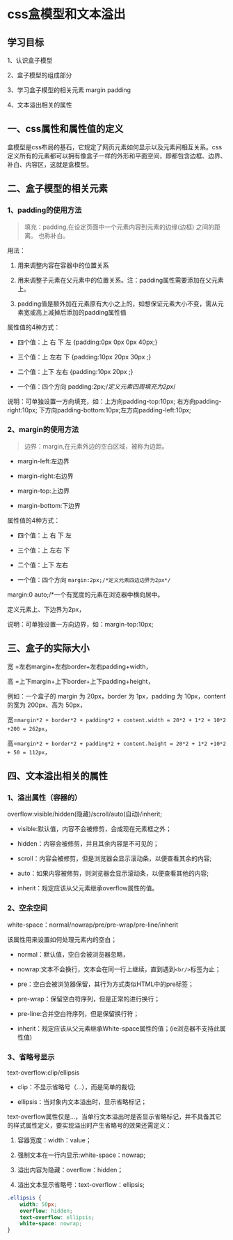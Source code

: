 # css盒模型和文本溢出

## 学习目标

1、认识盒子模型

2、盒子模型的组成部分

3、学习盒子模型的相关元素 margin  padding

4、文本溢出相关的属性

## 一、css属性和属性值的定义

盒模型是css布局的基石，它规定了网页元素如何显示以及元素间相互关系。css定义所有的元素都可以拥有像盒子一样的外形和平面空间，即都包含边框、边界、补白、内容区，这就是盒模型。

## 二、盒子模型的相关元素

### 1、padding的使用方法

> 填充：padding,在设定页面中一个元素内容到元素的边缘(边框) 之间的距离。 也称补白。

用法：

1. 用来调整内容在容器中的位置关系

2. 用来调整子元素在父元素中的位置关系。注：padding属性需要添加在父元素上。

3. padding值是额外加在元素原有大小之上的，如想保证元素大小不变，需从元素宽或高上减掉后添加的padding属性值

属性值的4种方式：

- 四个值：上   右   下   左 {padding:0px   0px   0px  40px;}

- 三个值：上    左右    下 {padding:10px   20px   30px ;}

- 二个值：上下    左右 {padding:10px   20px  ;}

- 一个值：四个方向 padding:2px;/*定义元素四周填充为2px*/

说明：可单独设置一方向填充，如：上方向padding-top:10px;    右方向padding-right:10px;    下方向padding-bottom:10px;左方向padding-left:10px;

### 2、margin的使用方法

> 边界：margin,在元素外边的空白区域，被称为边距。

- margin-left:左边界

- margin-right:右边界

- margin-top:上边界

- margin-bottom:下边界

属性值的4种方式：

- 四个值：上 右 下 左

- 三个值：上 左右 下

- 二个值：上下 左右

- 一个值：四个方向 `margin:2px;/*定义元素四边边界为2px*/`

margin:0 auto;/*一个有宽度的元素在浏览器中横向居中。

定义元素上、下边界为2px，

说明：可单独设置一方向边界，如：margin-top:10px;

## 三、盒子的实际大小

宽 =左右margin+左右border+左右padding+width，

高 =上下margin+上下border+上下padding+height，

例如：一个盒子的 margin 为 20px，border 为 1px，padding 为 10px，content 的宽为 200px、高为 50px，

宽=`margin*2 + border*2 + padding*2 + content.width = 20*2 + 1*2 + 10*2 +200 = 262px`，

高=`margin*2 + border*2 + padding*2 + content.height = 20*2 + 1*2 +10*2 + 50 = 112px`，

## 四、文本溢出相关的属性

### 1、溢出属性（容器的）

overflow:visible/hidden(隐藏)/scroll/auto(自动)/inherit;

- visible:默认值，内容不会被修剪，会成现在元素框之外；

- hidden：内容会被修剪，并且其余内容是不可见的；

- scroll：内容会被修剪，但是浏览器会显示滚动条，以便查看其余的内容;

- auto：如果内容被修剪，则浏览器会显示滚动条，以便查看其他的内容;

- inherit：规定应该从父元素继承overflow属性的值。

### 2、空余空间

white-space：normal/nowrap/pre/pre-wrap/pre-line/inherit

该属性用来设置如何处理元素内的空白；

- normal：默认值，空白会被浏览器忽略，

- nowrap:文本不会换行，文本会在同一行上继续，直到遇到`<br/>`标签为止；

- pre：空白会被浏览器保留，其行为方式类似HTML中的pre标签；

- pre-wrap：保留空白符序列，但是正常的进行换行；

- pre-line:合并空白符序列，但是保留换行符；

- inherit：规定应该从父元素继承White-space属性的值；(ie浏览器不支持此属性值)

### 3、省略号显示

text-overflow:clip/ellipsis

- clip：不显示省略号（...），而是简单的裁切;

- ellipsis：当对象内文本溢出时，显示省略标记；

text-overflow属性仅是...，当单行文本溢出时是否显示省略标记，并不具备其它的样式属性定义，要实现溢出时产生省略号的效果还需定义：

1. 容器宽度：width：value；

2. 强制文本在一行内显示:white-space：nowrap;

3. 溢出内容为隐藏：overflow：hidden；

4. 溢出文本显示省略号：text-overflow：ellipsis;

```css
.ellipsis {
    width: 50px;
    overflow: hidden;
    text-overflow: ellipsis;
    white-space: nowrap;
}
```
